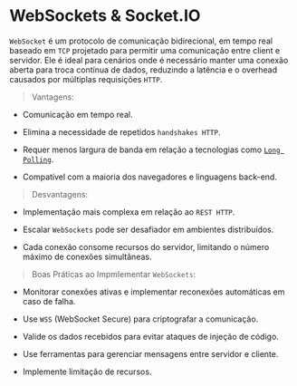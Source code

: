 # WebSockets & Socket.IO


`WebSocket` é um protocolo de comunicação bidirecional, em tempo real baseado em `TCP`
projetado para permitir uma comunicação entre client e servidor. Ele é ideal para cenários onde é necessário manter uma conexão aberta para troca contínua de dados, reduzindo a latência e o overhead
causados por múltiplas requisições `HTTP`.

> Vantagens:

- Comunicação em tempo real.

- Elimina a necessidade de repetidos `handshakes HTTP`.

- Requer menos largura de banda em relação a tecnologias como [`Long Polling`](https://dev.to/brinobruno/.real-time-web-communication-longshort-polling-websockets-and-sse-explained-nextjs-code-1l43).

- Compatível com a maioria dos navegadores e linguagens back-end.

> Desvantagens: 

- Implementação mais complexa em relação ao `REST HTTP`.

- Escalar `WebSockets` pode ser desafiador em ambientes distribuídos.

- Cada conexão consome recursos do servidor, limitando o número máximo de conexões simultâneas.


> Boas Práticas ao Impmlementar `WebSockets`:

- Monitorar conexões ativas e implementar reconexões automáticas em caso de falha.

- Use `WSS` (WebSocket Secure) para criptografar a comunicação.

- Valide os dados recebidos para evitar ataques de injeção de código.

- Use ferramentas para gerenciar mensagens entre servidor e cliente.

- Implemente limitação de recursos.

